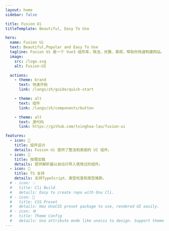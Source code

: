 ```yaml
---
layout: home
sidebar: false

title: Fusion Ui
titleTemplate: Beautiful, Easy To Use

hero:
  name: Fusion Ui
  text: Beautiful,Popular and Easy To Use
  tagline: Fusion Ui 是一个 Vue3 组件库，简洁、优雅、美观，帮助你快速构建网站。
  image:
    src: /logo.svg
    alt: Fusion-UI

  actions:
    - theme: brand
      text: 快速开始
      link: /langs/zh/guide/quick-start

    - theme: alt
      text: 组件
      link: /langs/zh/components/button

    - theme: alt
      text: 源代码
      link: https://github.com/tsinghua-lau/fusion-ui

features:
  - icon: 🧜 
    title: 组件设计
    details: Fusion Ui 提供了整洁和美丽的 UI 组件。
  - icon: 🎡 
    title: 按需加载
    details: 提供解析器以自动只导入使用过的组件。
  - icon: 💪
    title: TS 支持
    details: 支持TypeScript、类型检查和类型推断。
  # - icon: 💡
  #   title: Cli Build
  #   details: Easy to create repo with Onu Cli.
  # - icon: 🍬
  #   title: CSS Preset
  #   details: Has UnoCSS preset package to use, rendered UI easily.
  # - icon: ⚙️
  #   title: Theme Config
  #   details: Use attribute mode like unocss to design. Support theme config to customize theme.
---
```


